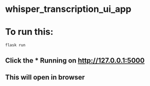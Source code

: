 # whisper_transcription_ui_app

# To run this:

    flask run

## Click the  * Running on http://127.0.0.1:5000

## This will open in browser
